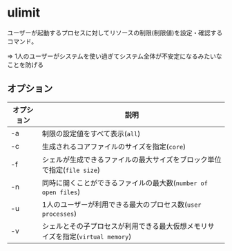 # ulimit

ユーザーが起動するプロセスに対してリソースの制限(制限値)を設定・確認するコマンド。

=> 1人のユーザーがシステムを使い過ぎてシステム全体が不安定になるみたいなことを防げる

## オプション

| オプション | 説明                                                                           |
|------------|--------------------------------------------------------------------------------|
| -a         | 制限の設定値をすべて表示(`all`)                                                | 
| -c         | 生成されるコアファイルのサイズを指定(`core`)                                   |
| -f         | シェルが生成できるファイルの最大サイズをブロック単位で指定(`file size`)        |
| -n         | 同時に開くことができるファイルの最大数(`number of open files`)                 |
| -u         | 1人のユーザーが利用できる最大のプロセス数(`user processes`)                    |
| -v         | シェルとその子プロセスが利用できる最大仮想メモリサイズを指定(`virtual memory`) |

